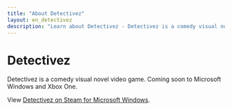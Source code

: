 ```yaml
---
title: "About Detectivez"
layout: en_detectivez
description: "Learn about Detectivez - Detectivez is a comedy visual novel video game. Coming soon to Microsoft Windows and Xbox One."
---
```

# Detectivez

Detectivez is a comedy visual novel video game. Coming soon to Microsoft Windows and Xbox One.

View [Detectivez on Steam for Microsoft Windows](https://store.steampowered.com/app/1012470/Detectivez/).		